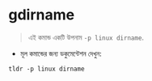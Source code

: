 # gdirname

> এই কমান্ড একটি উপনাম `-p linux dirname`.

- মূল কমান্ডের জন্য ডকুমেন্টেশন দেখুন:

`tldr -p linux dirname`
